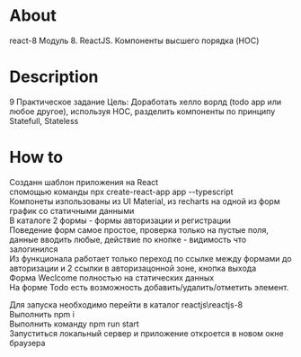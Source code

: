 # About
react-8
Модуль 8. ReactJS. Компоненты высшего порядка (HOC)

# Description
9 Практическое задание
Цель:
Доработать хелло ворлд (todo app или любое другое), используя HOC, разделить компоненты по принципу Statefull, Stateless

# How to
Созданн шаблон приложения на React <br />
спомощью команды npx create-react-app app --typescript <br />
Компонеты изпользованы из UI Material, из recharts на одной из форм график со статичными данными<br />
В каталоге 2 формы - формы авторизации и регистрации <br />
Поведение форм самое простое, проверка только на пустые поля, данные вводить любые, действие по кнопке - видимость что залогинился <br />
Из функционала работает только переход по ссылке между формами до авторизации и 2 ссылки в авторизацонной зоне, кнопка выхода <br />
Форма Weclcome полностью на статических данных <br />
На форме Todo есть возможность добавить/удалить/отметить элемент.

Для запуска необходимо перейти в каталог reactjs\reactjs-8 <br /> 
Выполнить npm i <br />
Выполнить команду npm run start <br />
Запуститься локальный сервер и приложение откроется в новом окне браузера